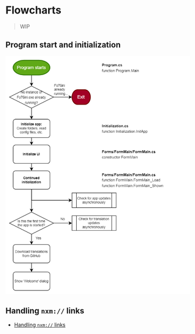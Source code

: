 # Flowcharts

> WIP

## Program start and initialization

![](assets/app-start-and-init.drawio.png)

## Handling `nxm://` links

- [Handling `nxm://` links](./nxm%20handling.md)
